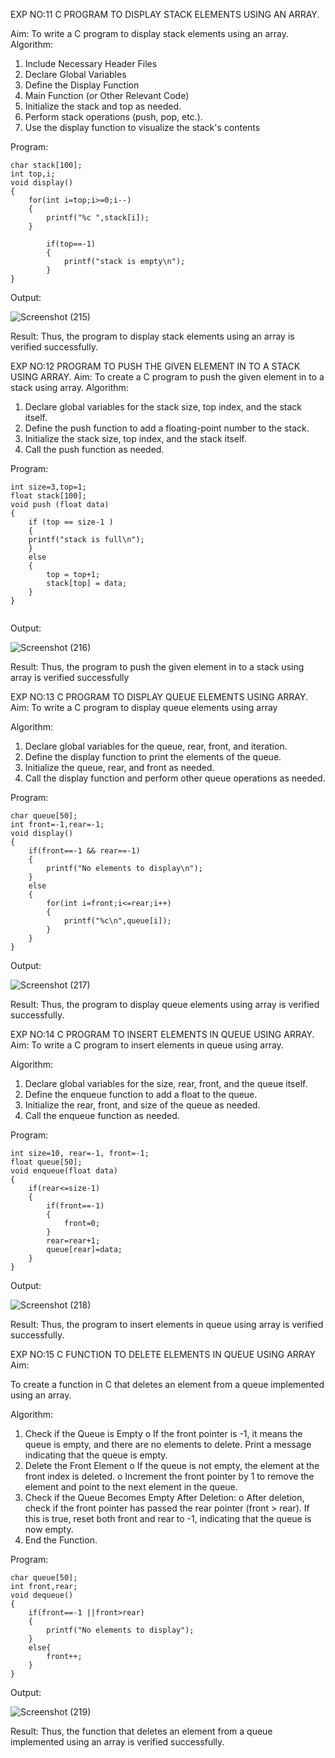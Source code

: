 EXP NO:11 C PROGRAM TO DISPLAY STACK ELEMENTS USING AN ARRAY.

Aim:
To write a C program to display stack elements using an array.
Algorithm:
1.	Include Necessary Header Files
2.	Declare Global Variables
3.	Define the Display Function
4.	Main Function (or Other Relevant Code)
5.	Initialize the stack and top as needed.
6.	Perform stack operations (push, pop, etc.).
7.	Use the display function to visualize the stack's contents
 
Program:
```
char stack[100];
int top,i;
void display()
{
    for(int i=top;i>=0;i--)
    {
        printf("%c ",stack[i]);
    }
    
        if(top==-1)
        {
            printf("stack is empty\n");
        }
}

```

Output:

![Screenshot (215)](https://github.com/user-attachments/assets/6dfe5a32-31c9-4580-b4ee-d03d4a4ea2f0)




Result:
Thus, the program to display stack elements using an array is verified successfully.
 

EXP NO:12  PROGRAM TO PUSH THE GIVEN ELEMENT IN TO A STACK USING ARRAY.
Aim:
To create a C program to push the given element in to a stack using array.
Algorithm:
1.	Declare global variables for the stack size, top index, and the stack itself.
2.	Define the push function to add a floating-point number to the stack.
3.	Initialize the stack size, top index, and the stack itself.
4.	Call the push function as needed.
 
Program:

```
int size=3,top=1;
float stack[100];
void push (float data)
{
    if (top == size-1 )
    {
    printf("stack is full\n");
    }
    else
    {
        top = top+1;
        stack[top] = data;
    }
}


```
Output:

![Screenshot (216)](https://github.com/user-attachments/assets/124126ec-b6ff-4b21-9d91-5ca058dc6d27)




Result:
Thus, the program to push the given element in to a stack using array is verified successfully


 
EXP NO:13 C PROGRAM TO DISPLAY QUEUE ELEMENTS USING ARRAY.
Aim:
To write a C program to display queue elements using array

Algorithm:
1.	Declare global variables for the queue, rear, front, and iteration.
2.	Define the display function to print the elements of the queue.
3.	Initialize the queue, rear, and front as needed.
4.	Call the display function and perform other queue operations as needed.
 
Program:

```
char queue[50];
int front=-1,rear=-1;
void display()
{
    if(front==-1 && rear==-1)
    {
        printf("No elements to display\n");
    }
    else
    {
        for(int i=front;i<=rear;i++)
        {
            printf("%c\n",queue[i]);
        }
    }
}

```
Output:

![Screenshot (217)](https://github.com/user-attachments/assets/b2768f5c-cbf0-42d2-950d-53f1254355fe)




Result:
Thus, the program to display queue elements using array is verified successfully.


 
EXP NO:14 C PROGRAM TO INSERT ELEMENTS IN QUEUE USING ARRAY.
Aim:
To write a C program to insert elements in queue using array.

Algorithm:
1.	Declare global variables for the size, rear, front, and the queue itself.
2.	Define the enqueue function to add a float to the queue.
3.	Initialize the rear, front, and size of the queue as needed.
4.	Call the enqueue function as needed.

Program:

```
int size=10, rear=-1, front=-1;
float queue[50];
void enqueue(float data)
{
    if(rear<=size-1)
    {
        if(front==-1)
        {
            front=0;
        }
        rear=rear+1;
        queue[rear]=data;
    }
}

```
Output:

![Screenshot (218)](https://github.com/user-attachments/assets/01a9a13e-777b-4fb9-bb6f-765297a2d221)


Result:
Thus, the program to insert elements in queue using array is verified successfully.



 
EXP NO:15 C FUNCTION TO DELETE ELEMENTS IN QUEUE USING ARRAY
Aim:

To create a function in C that deletes an element from a queue implemented using an array.

Algorithm:

1.	Check if the Queue is Empty
o	If the front pointer is -1, it means the queue is empty, and there are no elements to delete. Print a message indicating that the queue is empty.
2.	Delete the Front Element
o	If the queue is not empty, the element at the front index is deleted.
o	Increment the front pointer by 1 to remove the element and point to the next element in the queue.
3.	Check if the Queue Becomes Empty After Deletion:
o	After deletion, check if the front pointer has passed the rear pointer (front > rear). If this is true, reset both front and rear to -1, indicating that the queue is now empty.
4.	End the Function.



Program:

```
char queue[50];
int front,rear;
void dequeue()
{
    if(front==-1 ||front>rear)
    {
        printf("No elements to display");
    }
    else{
        front++;
    }
}

```
Output:

![Screenshot (219)](https://github.com/user-attachments/assets/12026bd0-29bf-473a-bf34-71ef0f74f7a4)



Result:
Thus, the function that deletes an element from a queue implemented using an array is verified successfully.
